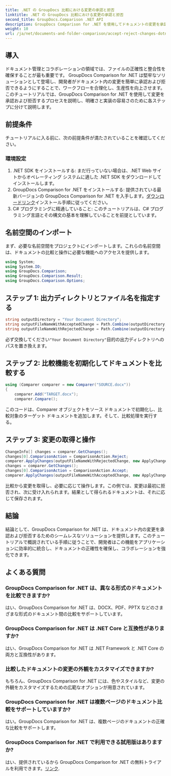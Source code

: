 ```yaml
---
title: .NET の GroupDocs 比較における変更の承認と拒否
linktitle: .NET の GroupDocs 比較における変更の承認と拒否
second_title: GroupDocs.Comparison .NET API
description: GroupDocs Comparison for .NET を使用してドキュメントの変更を承認および拒否する方法を学びます。ドキュメントのワークフローを簡単に合理化します。
weight: 10
url: /ja/net/documents-and-folder-comparison/accept-reject-changes-dotnet/
---
```

## 導入
ドキュメント管理とコラボレーションの領域では、ファイルの正確性と整合性を確保することが最も重要です。 GroupDocs Comparison for .NET は堅牢なソリューションとして登場し、開発者がドキュメント内の変更を簡単に承認および拒否できるようにすることで、ワークフローを合理化し、生産性を向上させます。このチュートリアルでは、GroupDocs Comparison for .NET を使用して変更を承認および拒否するプロセスを説明し、明確さと実装の容易さのために各ステップに分けて説明します。
## 前提条件
チュートリアルに入る前に、次の前提条件が満たされていることを確認してください。
### 環境設定
1. .NET SDK をインストールする: まだ行っていない場合は、.NET Web サイトからオペレーティング システムに適した .NET SDK をダウンロードしてインストールします。
2.  GroupDocs Comparison for .NET をインストールする: 提供されている最新バージョンの GroupDocs Comparison for .NET を入手します。[ダウンロードリンク](https://releases.groupdocs.com/comparison/net/)インストール手順に従ってください。
3. C# プログラミングに精通していること: このチュートリアルは、C# プログラミング言語とその構文の基本を理解していることを前提としています。

## 名前空間のインポート
まず、必要な名前空間をプロジェクトにインポートします。これらの名前空間は、ドキュメントの比較と操作に必要な機能へのアクセスを提供します。

```csharp
using System;
using System.IO;
using GroupDocs.Comparison;
using GroupDocs.Comparison.Result;
using GroupDocs.Comparison.Options;
```
## ステップ 1: 出力ディレクトリとファイル名を指定する
```csharp
string outputDirectory = "Your Document Directory";
string outputFileNameWithAcceptedChange = Path.Combine(outputDirectory, "RESULT_WITH_ACCEPTED_CHANGE.docx");
string outputFileNameWithRejectedChange = Path.Combine(outputDirectory, "RESULT_WITH_REJECTED_CHANGE.docx");
```
必ず交換してください`"Your Document Directory"`目的の出力ディレクトリへのパスを置き換えます。
## ステップ 2: 比較機能を初期化してドキュメントを比較する
```csharp
using (Comparer comparer = new Comparer("SOURCE.docx"))
{
    comparer.Add("TARGET.docx");
    comparer.Compare();
```
このコードは、Comparer オブジェクトをソース ドキュメントで初期化し、比較対象のターゲット ドキュメントを追加します。そして、比較処理を実行する。
## ステップ 3: 変更の取得と操作
```csharp
ChangeInfo[] changes = comparer.GetChanges();
changes[0].ComparisonAction = ComparisonAction.Reject;
comparer.ApplyChanges(outputFileNameWithRejectedChange, new ApplyChangeOptions { Changes = changes, SaveOriginalState = true });
changes = comparer.GetChanges();
changes[0].ComparisonAction = ComparisonAction.Accept;
comparer.ApplyChanges(outputFileNameWithAcceptedChange, new ApplyChangeOptions { Changes = changes });
```
比較から変更を取得し、必要に応じて操作します。この例では、変更は最初に拒否され、次に受け入れられます。結果として得られるドキュメントは、それに応じて保存されます。

## 結論
結論として、GroupDocs Comparison for .NET は、ドキュメント内の変更を承認および拒否するためのシームレスなソリューションを提供します。このチュートリアルで概説されている手順に従うことで、開発者はこの機能をアプリケーションに効率的に統合し、ドキュメントの正確性を確保し、コラボレーションを強化できます。
## よくある質問
### GroupDocs Comparison for .NET は、異なる形式のドキュメントを比較できますか?
はい、GroupDocs Comparison for .NET は、DOCX、PDF、PPTX などのさまざまな形式のドキュメント間の比較をサポートしています。
### GroupDocs Comparison for .NET は .NET Core と互換性がありますか?
はい、GroupDocs Comparison for .NET は .NET Framework と .NET Core の両方と互換性があります。
### 比較したドキュメントの変更の外観をカスタマイズできますか?
もちろん、GroupDocs Comparison for .NET には、色やスタイルなど、変更の外観をカスタマイズするための広範なオプションが用意されています。
### GroupDocs Comparison for .NET は複数ページのドキュメント比較をサポートしていますか?
はい。GroupDocs Comparison for .NET は、複数ページのドキュメントの正確な比較をサポートします。
### GroupDocs Comparison for .NET で利用できる試用版はありますか?
はい、提供されているから GroupDocs Comparison for .NET の無料トライアルを利用できます。[リンク](https://releases.groupdocs.com/).